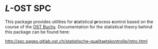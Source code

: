 # *L*-OST SPC

This package provides utilities for **s**tatistical **p**rocess **c**ontrol based
on the course of the [OST Buchs](https://www.ost.ch/en/). Documentation for the
statistical theory behind this package can be found here:

<http://spc.pages.gitlab.ost.ch/statistische-qualitaetskontrolle/intro.html>

